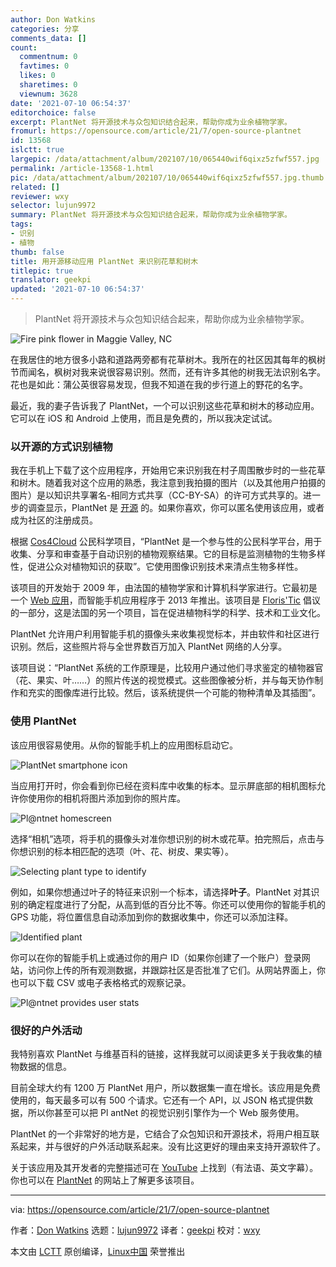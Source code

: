 ```yaml
---
author: Don Watkins
categories: 分享
comments_data: []
count:
  commentnum: 0
  favtimes: 0
  likes: 0
  sharetimes: 0
  viewnum: 3628
date: '2021-07-10 06:54:37'
editorchoice: false
excerpt: PlantNet 将开源技术与众包知识结合起来，帮助你成为业余植物学家。
fromurl: https://opensource.com/article/21/7/open-source-plantnet
id: 13568
islctt: true
largepic: /data/attachment/album/202107/10/065440wif6qixz5zfwf557.jpg
permalink: /article-13568-1.html
pic: /data/attachment/album/202107/10/065440wif6qixz5zfwf557.jpg.thumb.jpg
related: []
reviewer: wxy
selector: lujun9972
summary: PlantNet 将开源技术与众包知识结合起来，帮助你成为业余植物学家。
tags:
- 识别
- 植物
thumb: false
title: 用开源移动应用 PlantNet 来识别花草和树木
titlepic: true
translator: geekpi
updated: '2021-07-10 06:54:37'
---
```



> 
> PlantNet 将开源技术与众包知识结合起来，帮助你成为业余植物学家。
> 
> 
> 


![Fire pink flower in Maggie Valley, NC](/data/attachment/album/202107/10/065440wif6qixz5zfwf557.jpg "Fire pink flower in Maggie Valley, NC")


在我居住的地方很多小路和道路两旁都有花草树木。我所在的社区因其每年的枫树节而闻名，枫树对我来说很容易识别。然而，还有许多其他的树我无法识别名字。花也是如此：蒲公英很容易发现，但我不知道在我的步行道上的野花的名字。


最近，我的妻子告诉我了 PlantNet，一个可以识别这些花草和树木的移动应用。它可以在 iOS 和 Android 上使用，而且是免费的，所以我决定试试。


### 以开源的方式识别植物


我在手机上下载了这个应用程序，开始用它来识别我在村子周围散步时的一些花草和树木。随着我对这个应用的熟悉，我注意到我拍摄的图片（以及其他用户拍摄的图片）是以知识共享署名-相同方式共享（CC-BY-SA）的许可方式共享的。进一步的调查显示，PlantNet 是 [开源](https://github.com/plantnet) 的。如果你喜欢，你可以匿名使用该应用，或者成为社区的注册成员。


根据 [Cos4Cloud](https://cos4cloud-eosc.eu/citizen-science-innovation/cos4cloud-citizen-observatories/plntnet/) 公民科学项目，“PlantNet 是一个参与性的公民科学平台，用于收集、分享和审查基于自动识别的植物观察结果。它的目标是监测植物的生物多样性，促进公众对植物知识的获取”。它使用图像识别技术来清点生物多样性。


该项目的开发始于 2009 年，由法国的植物学家和计算机科学家进行。它最初是一个 [Web 应用](https://identify.plantnet.org/)，而智能手机应用程序于 2013 年推出。该项目是 [Floris'Tic](http://floristic.org/) 倡议的一部分，这是法国的另一个项目，旨在促进植物科学的科学、技术和工业文化。


PlantNet 允许用户利用智能手机的摄像头来收集视觉标本，并由软件和社区进行识别。然后，这些照片将与全世界数百万加入 PlantNet 网络的人分享。


该项目说：“PlantNet 系统的工作原理是，比较用户通过他们寻求鉴定的植物器官（花、果实、叶……）的照片传送的视觉模式。这些图像被分析，并与每天协作制作和充实的图像库进行比较。然后，该系统提供一个可能的物种清单及其插图”。


### 使用 PlantNet


该应用很容易使用。从你的智能手机上的应用图标启动它。


![PlantNet smartphone icon](/data/attachment/album/202107/10/065440t1rz5q54363so544.jpg "PlantNet smartphone icon")


当应用打开时，你会看到你已经在资料库中收集的标本。显示屏底部的相机图标允许你使用你的相机将图片添加到你的照片库。


![Pl@ntnet homescreen](/data/attachment/album/202107/10/065440yeqaa8v9saicwdks.jpg "Pl@ntnet homescreen")


选择“相机”选项，将手机的摄像头对准你想识别的树木或花草。拍完照后，点击与你想识别的标本相匹配的选项（叶、花、树皮、果实等）。


![Selecting plant type to identify](/data/attachment/album/202107/10/065441esvkxxl5l9lx8kvx.jpg "Selecting plant type to identify")


例如，如果你想通过叶子的特征来识别一个标本，请选择**叶子**。PlantNet 对其识别的确定程度进行了分配，从高到低的百分比不等。你还可以使用你的智能手机的 GPS 功能，将位置信息自动添加到你的数据收集中，你还可以添加注释。


![Identified plant](/data/attachment/album/202107/10/065441o0eke0myamiux0ef.jpg "Identified plant")


你可以在你的智能手机上或通过你的用户 ID（如果你创建了一个账户）登录网站，访问你上传的所有观测数据，并跟踪社区是否批准了它们。从网站界面上，你也可以下载 CSV 或电子表格格式的观察记录。


![Pl@ntnet provides user stats](/data/attachment/album/202107/10/065441zu9xf2yyxez0ef6p.jpg "Pl@ntnet provides user stats")


### 很好的户外活动


我特别喜欢 PlantNet 与维基百科的链接，这样我就可以阅读更多关于我收集的植物数据的信息。


目前全球大约有 1200 万 PlantNet 用户，所以数据集一直在增长。该应用是免费使用的，每天最多可以有 500 个请求。它还有一个 API，以 JSON 格式提供数据，所以你甚至可以把 Pl antNet 的视觉识别引擎作为一个 Web 服务使用。


PlantNet 的一个非常好的地方是，它结合了众包知识和开源技术，将用户相互联系起来，并与很好的户外活动联系起来。没有比这更好的理由来支持开源软件了。


关于该应用及其开发者的完整描述可在 [YouTube](https://www.youtube.com/watch?v=W_cBqaPfRFE) 上找到（有法语、英文字幕）。你也可以在 [PlantNet](https://plantnet.org/) 的网站上了解更多该项目。




---


via: <https://opensource.com/article/21/7/open-source-plantnet>


作者：[Don Watkins](https://opensource.com/users/don-watkins) 选题：[lujun9972](https://github.com/lujun9972) 译者：[geekpi](https://github.com/geekpi) 校对：[wxy](https://github.com/wxy)


本文由 [LCTT](https://github.com/LCTT/TranslateProject) 原创编译，[Linux中国](https://linux.cn/) 荣誉推出